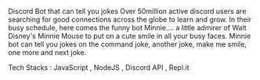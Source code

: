 Discord Bot that can tell you jokes
Over 50million active discord users are searching for good connections  across the globe to learn and grow.
In their busy schedule, here comes the funny bot Minnie....
a little admirer of Walt Disney's Minnie Mouse to put on a cute smile in all your busy faces. 
Minnie bot can tell you jokes on the command joke, another joke, make me smile, one more and next joke. 

Tech Stacks : JavaScript , NodeJS , Discord API , Repl.it

